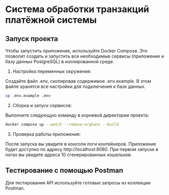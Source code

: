# Система обработки транзакций платёжной системы

## Запуск проекта
Чтобы запустить приложение, используйте Docker Compose. Это позволит создать и запустить все необходимые сервисы (приложение и базу данных PostgreSQL) в изолированной среде.

1. Настройка переменных окружения:

Создайте файл .env, скопировав содержимое .env.example. В этом файле хранятся все настройки для подключения к базе данных.
```bash
cp .env.example .env
```

2. Сборка и запуск сервисов:

Выполните следующую команду в корневой директории проекта:
```bash
docker compose up --watch --remove-orphans --build
```

3. Проверка работы приложения:

После запуска вы увидите в консоли логи контейнеров. Приложение будет доступно по адресу http://localhost:8080. При первом запуске в логах вы увидите адреса 10 сгенерированных кошельков.

## Тестирование с помощью Postman
Для тестирования API используйте готовые запросы из коллекции Postman.
